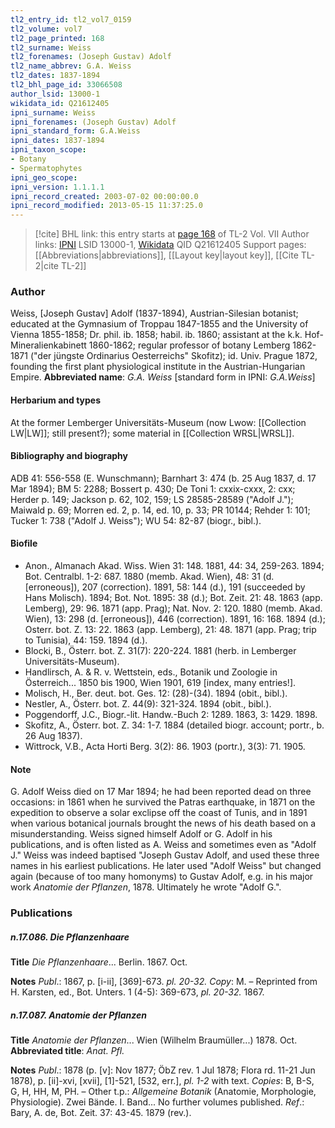 ```yaml
---
tl2_entry_id: tl2_vol7_0159
tl2_volume: vol7
tl2_page_printed: 168
tl2_surname: Weiss
tl2_forenames: (Joseph Gustav) Adolf
tl2_name_abbrev: G.A. Weiss
tl2_dates: 1837-1894
tl2_bhl_page_id: 33066508
author_lsid: 13000-1
wikidata_id: Q21612405
ipni_surname: Weiss
ipni_forenames: (Joseph Gustav) Adolf
ipni_standard_form: G.A.Weiss
ipni_dates: 1837-1894
ipni_taxon_scope: 
- Botany
- Spermatophytes
ipni_geo_scope: 
ipni_version: 1.1.1.1
ipni_record_created: 2003-07-02 00:00:00.0
ipni_record_modified: 2013-05-15 11:37:25.0
---
```


> [!cite] BHL link: this entry starts at [page 168](https://www.biodiversitylibrary.org/page/33066508) of TL-2 Vol. VII
> Author links: [IPNI](https://www.ipni.org/a/13000-1) LSID 13000-1, [Wikidata](https://www.wikidata.org/wiki/Q21612405) QID Q21612405
> Support pages: [[Abbreviations|abbreviations]], [[Layout key|layout key]], [[Cite TL-2|cite TL-2]]

### Author

Weiss, \[Joseph Gustav\] Adolf (1837-1894), Austrian-Silesian botanist; educated at the Gymnasium of Troppau 1847-1855 and the University of Vienna 1855-1858; Dr. phil. ib. 1858; habil. ib. 1860; assistant at the k.k. Hof-Mineralienkabinett 1860-1862; regular professor of botany Lemberg 1862-1871 ("der jüngste Ordinarius Oesterreichs" Skofitz); id. Univ. Prague 1872, founding the first plant physiological institute in the Austrian-Hungarian Empire. 
**Abbreviated name**: *G.A. Weiss* \[standard form in IPNI: *G.A.Weiss*\]

#### Herbarium and types

At the former Lemberger Universitäts-Museum (now Lwow: [[Collection LW|LW]]; still present?); some material in [[Collection WRSL|WRSL]].

#### Bibliography and biography

ADB 41: 556-558 (E. Wunschmann); Barnhart 3: 474 (b. 25 Aug 1837, d. 17 Mar 1894); BM 5: 2288; Bossert p. 430; De Toni 1: cxxix-cxxx, 2: cxx; Herder p. 149; Jackson p. 62, 102, 159; LS 28585-28589 ("Adolf J."); Maiwald p. 69; Morren ed. 2, p. 14, ed. 10, p. 33; PR 10144; Rehder 1: 101; Tucker 1: 738 ("Adolf J. Weiss"); WU 54: 82-87 (biogr., bibl.).

#### Biofile

- Anon., Almanach Akad. Wiss. Wien 31: 148. 1881, 44: 34, 259-263. 1894; Bot. Centralbl. 1-2: 687. 1880 (memb. Akad. Wien), 48: 31 (d. \[erroneous\]), 207 (correction). 1891, 58: 144 (d.), 191 (succeeded by Hans Molisch). 1894; Bot. Not. 1895: 38 (d.); Bot. Zeit. 21: 48. 1863 (app. Lemberg), 29: 96. 1871 (app. Prag); Nat. Nov. 2: 120. 1880 (memb. Akad. Wien), 13: 298 (d. \[erroneous\]), 446 (correction). 1891, 16: 168. 1894 (d.); Osterr. bot. Z. 13: 22. 1863 (app. Lemberg), 21: 48. 1871 (app. Prag; trip to Tunisia), 44: 159. 1894 (d.).
- Blocki, B., Österr. bot. Z. 31(7): 220-224. 1881 (herb. in Lemberger Universitäts-Museum).
- Handlirsch, A. & R. v. Wettstein, eds., Botanik und Zoologie in Österreich... 1850 bis 1900, Wien 1901, 619 \[index, many entries!\].
- Molisch, H., Ber. deut. bot. Ges. 12: (28)-(34). 1894 (obit., bibl.).
- Nestler, A., Österr. bot. Z. 44(9): 321-324. 1894 (obit., bibl.).
- Poggendorff, J.C., Biogr.-lit. Handw.-Buch 2: 1289. 1863, 3: 1429. 1898.
- Skofitz, A., Österr. bot. Z. 34: 1-7. 1884 (detailed biogr. account; portr., b. 26 Aug 1837).
- Wittrock, V.B., Acta Horti Berg. 3(2): 86. 1903 (portr.), 3(3): 71. 1905.

#### Note

G. Adolf Weiss died on 17 Mar 1894; he had been reported dead on three occasions: in 1861 when he survived the Patras earthquake, in 1871 on the expedition to observe a solar exclipse off the coast of Tunis, and in 1891 when various botanical journals brought the news of his death based on a misunderstanding. Weiss signed himself Adolf or G. Adolf in his publications, and is often listed as A. Weiss and sometimes even as "Adolf J." Weiss was indeed baptised "Joseph Gustav Adolf, and used these three names in his earliest publications. He later used "Adolf Weiss" but changed again (because of too many homonyms) to Gustav Adolf, e.g. in his major work *Anatomie der Pflanzen*, 1878. Ultimately he wrote "Adolf G.".

### Publications

##### n.17.086. Die Pflanzenhaare

**Title**
*Die Pflanzenhaare*... Berlin. 1867. Oct.

**Notes**
*Publ*.: 1867, p. \[i-ii\], \[369\]-673. *pl. 20-32. Copy*: M. – Reprinted from H. Karsten, ed., Bot. Unters. 1 (4-5): 369-673, *pl. 20-32.* 1867.

##### n.17.087. Anatomie der Pflanzen

**Title**
*Anatomie der Pflanzen*... Wien (Wilhelm Braumüller...) 1878. Oct.
**Abbreviated title**: *Anat. Pfl.*

**Notes**
*Publ*.: 1878 (p. \[v\]: Nov 1877; ÖbZ rev. 1 Jul 1878; Flora rd. 11-21 Jun 1878), p. \[ii\]-xvi, \[xvii\], \[1\]-521, \[532, err.\], *pl. 1-2* with text. *Copies*: B, B-S, G, H, HH, M, PH. – Other t.p.: *Allgemeine Botanik* (Anatomie, Morphologie, Physiologie). Zwei Bände. I. Band... No further volumes published.
*Ref*.: Bary, A. de, Bot. Zeit. 37: 43-45. 1879 (rev.).

